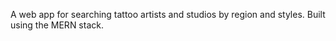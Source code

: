 A web app for searching tattoo artists and studios by region and styles. Built using the MERN stack.
